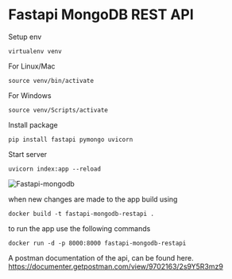 # Fastapi MongoDB REST API


Setup env
```
virtualenv venv
```
For Linux/Mac
```
source venv/bin/activate
```
For Windows
```
source venv/Scripts/activate
```
Install package
```
pip install fastapi pymongo uvicorn
```
Start server 
```
uvicorn index:app --reload
```
![Fastapi-mongodb](https://user-images.githubusercontent.com/16520789/118378578-6ec43e80-b5f2-11eb-99bb-1a28abe9b5ed.png)



when new changes are made to the app build using
```
docker build -t fastapi-mongodb-restapi .
```

to run the app use the following commands
```
docker run -d -p 8000:8000 fastapi-mongodb-restapi
```

A postman documentation of the api, can be found here.
https://documenter.getpostman.com/view/9702163/2s9Y5R3mz9

